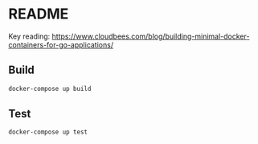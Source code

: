 # README

Key reading: <https://www.cloudbees.com/blog/building-minimal-docker-containers-for-go-applications/>

## Build

```sh
docker-compose up build
```

## Test

```sh
docker-compose up test
```
